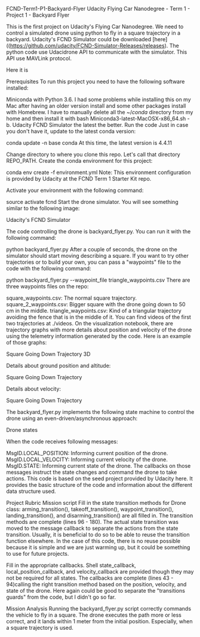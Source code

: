 FCND-Term1-P1-Backyard-Flyer
Udacity Flying Car Nanodegree - Term 1 - Project 1 - Backyard Flyer

This is the first project on Udacity's Flying Car Nanodegree. We need to control a simulated drone using python to fly in a square trajectory in a backyard. Udacity's FCND Simulator could be downloaded [here]((https://github.com/udacity/FCND-Simulator-Releases/releases). The python code use Udacidrone API to communicate with the simulator. This API use MAVLink protocol.

Here it is

Prerequisites
To run this project you need to have the following software installed:

Miniconda with Python 3.6. I had some problems while installing this on my Mac after having an older version install and some other packages install with Homebrew. I have to manually delete all the ~/*conda* directory from my home and then install it with bash Miniconda3-latest-MacOSX-x86_64.sh -b.
Udacity FCND Simulator the latest the better.
Run the code
Just in case you don't have it, update to the latest conda version:

conda update -n base conda
At this time, the latest version is 4.4.11

Change directory to where you clone this repo. Let's call that directory REPO_PATH. Create the conda environment for this project:

conda env create -f environment.yml
Note: This environment configuration is provided by Udacity at the FCND Term 1 Starter Kit repo.

Activate your environment with the following command:

source activate fcnd
Start the drone simulator. You will see something similar to the following image:

Udacity's FCND Simulator

The code controlling the drone is backyard_flyer.py. You can run it with the following command:

python backyard_flyer.py
After a couple of seconds, the drone on the simulator should start moving describing a square. If you want to try other trajectories or to build your own, you can pass a "waypoints" file to the code with the following command:

python backyard_flyer.py --waypoint_file triangle_waypoints.csv
There are three waypoints files on the repo:

square_waypoints.csv: The normal square trajectory.
square_2_waypoints.csv: Bigger square with the drone going down to 50 cm in the middle.
triangle_waypoints.csv: Kind of a triangular trajectory avoiding the fence that is in the middle of it.
You can find videos of the first two trajectories at ./videos. On the visualization notebook, there are trajectory graphs with more details about position and velocity of the drone using the telemetry information generated by the code. Here is an example of those graphs:

Square Going Down Trajectory 3D

Details about ground position and altitude:

Square Going Down Trajectory

Details about velocity:

Square Going Down Trajectory

The backyard_flyer.py implements the following state machine to control the drone using an even-driven/asynchronous approach:

Drone states

When the code receives following messages:

MsgID.LOCAL_POSITION: Informing current position of the drone.
MsgID.LOCAL_VELOCITY: Informing current velocity of the drone.
MsgID.STATE: Informing current state of the drone.
The callbacks on those messages instruct the state changes and command the drone to take actions. This code is based on the seed project provided by Udacity here. It provides the basic structure of the code and information about the different data structure used.

Project Rubric
Mission script
Fill in the state transition methods for Drone class: arming_transition(), takeoff_transition(), waypoint_transition(), landing_transition(), and disarming_transition() are all filled in.
The transition methods are complete (lines 96 - 180). The actual state transition was moved to the message callback to separate the actions from the state transition. Usually, it is beneficial to do so to be able to reuse the transition function elsewhere. In the case of this code, there is no reuse possible because it is simple and we are just warming up, but it could be something to use for future projects.

Fill in the appropriate callbacks. Shell state_callback, local_position_callback, and velocity_callback are provided though they may not be required for all states.
The callbacks are complete (lines 43 - 94)calling the right transition method based on the position, velocity, and state of the drone. Here again could be good to separate the "transitions guards" from the code, but I didn't go so far.

Mission Analysis
Running the backyard_flyer.py script correctly commands the vehicle to fly in a square.
The drone executes the path more or less correct, and it lands within 1 meter from the initial position. Especially, when a square trajectory is used.
